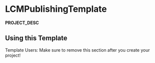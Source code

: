 # LCMPublishingTemplate

__PROJECT_DESC__

## Using this Template

Template Users: Make sure to remove this section after you create your project!
